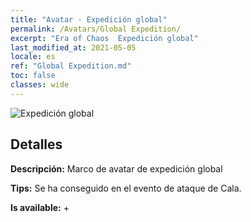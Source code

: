 ```yaml
---
title: "Avatar - Expedición global"
permalink: /Avatars/Global Expedition/
excerpt: "Era of Chaos  Expedición global"
last_modified_at: 2021-05-05
locale: es
ref: "Global Expedition.md"
toc: false
classes: wide
---
```

 ![Expedición global](/images/a/avatarFrame_201.png)

## Detalles

 **Descripción:** Marco de avatar de expedición global 

 **Tips:** Se ha conseguido en el evento de ataque de Cala. 

 **Is available:**  + 

